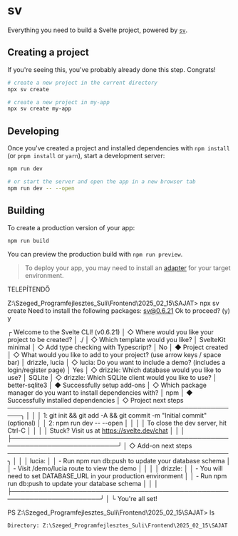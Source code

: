 # sv

Everything you need to build a Svelte project, powered by [`sv`](https://github.com/sveltejs/cli).

## Creating a project

If you're seeing this, you've probably already done this step. Congrats!

```bash
# create a new project in the current directory
npx sv create

# create a new project in my-app
npx sv create my-app
```

## Developing

Once you've created a project and installed dependencies with `npm install` (or `pnpm install` or `yarn`), start a development server:

```bash
npm run dev

# or start the server and open the app in a new browser tab
npm run dev -- --open
```

## Building

To create a production version of your app:

```bash
npm run build
```

You can preview the production build with `npm run preview`.

> To deploy your app, you may need to install an [adapter](https://svelte.dev/docs/kit/adapters) for your target environment.


TELEPÍTENDŐ

 Z:\Szeged_Programfejlesztes_Suli\Frontend\2025_02_15\SAJAT> npx sv create
Need to install the following packages:
sv@0.6.21
Ok to proceed? (y) y

┌  Welcome to the Svelte CLI! (v0.6.21)
│
◇  Where would you like your project to be created?
│  ./
│
◇  Which template would you like?
│  SvelteKit minimal
│
◇  Add type checking with Typescript?
│  No
│
◆  Project created
│
◇  What would you like to add to your project? (use arrow keys / space bar)
│  drizzle, lucia
│
◇  lucia: Do you want to include a demo? (includes a login/register page)
│  Yes
│
◇  drizzle: Which database would you like to use?
│  SQLite
│
◇  drizzle: Which SQLite client would you like to use?
│  better-sqlite3
│
◆  Successfully setup add-ons
│
◇  Which package manager do you want to install dependencies with?
│  npm
│
◆  Successfully installed dependencies
│
◇  Project next steps ─────────────────────────────────────────────────────╮
│                                                                          │
│  1: git init && git add -A && git commit -m "Initial commit" (optional)  │
│  2: npm run dev -- --open                                                │
│                                                                          │
│  To close the dev server, hit Ctrl-C                                     │
│                                                                          │
│  Stuck? Visit us at https://svelte.dev/chat                              │
│                                                                          │
├──────────────────────────────────────────────────────────────────────────╯
│
◇  Add-on next steps ──────────────────────────────────────────────────╮
│                                                                      │
│  lucia:                                                              │
│  - Run npm run db:push to update your database schema                │
│  - Visit /demo/lucia route to view the demo                          │
│                                                                      │
│  drizzle:                                                            │
│  - You will need to set DATABASE_URL in your production environment  │
│  - Run npm run db:push to update your database schema                │
│                                                                      │
├──────────────────────────────────────────────────────────────────────╯
│
└  You're all set!

PS Z:\Szeged_Programfejlesztes_Suli\Frontend\2025_02_15\SAJAT> ls


    Directory: Z:\Szeged_Programfejlesztes_Suli\Frontend\2025_02_15\SAJAT